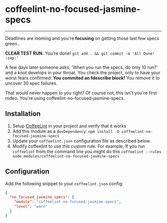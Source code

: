 # coffeelint-no-focused-jasmine-specs

---

Deadlines are looming and you're **focusing** on getting those last few specs
green..

**CLEAR TEST RUN.**  You're done! `git add . && git commit -m 'All Done! :zap:'`

A few days later someone asks, 'When you run the specs, do only 10 run?' and a
knot develops in your throat. You check the project, only to have your worst
fears confirmed: **You commited an fdescribe block!**  You remove it to uncover
30 spec failures.

That would never happen to you right?  Of course not, this isn't you're first
rodeo.  You're using coffeelint-no-focused-jasmine-specs.

## Installation

1. Setup [CoffeeLint](http://coffeelint.org) in your project and verify that it
   works
2. Add this module as a `devDependency`: `npm install -D
   coffeelint-no-focused-jasmine-specs`
3. Update your `coffeelint.json` configuration file as described below.
4. Modify coffeelint to use this custom rule.  For example, If you run
   `coffeelint` from the command line you might do this `coffeelint --rules
   node_modules/coffeelint-no-focused-jasmine-specs`

## Configuration

Add the following snippet to your `coffeelint.json` config:

```json
{
  "no_focused_jasmine_specs": {
    "module": "coffeelint-no-focused-jasmine-specs",
    "level": "warn"
  }
}
```
